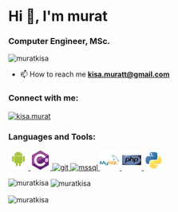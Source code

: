 <h1 align="left">Hi 👋, I'm murat</h1>
<h3 align="left">Computer Engineer, MSc.</h3>

<p align="left"> <img src="https://komarev.com/ghpvc/?username=muratkisa&label=Profile%20views&color=0e75b6&style=flat" alt="muratkisa" /> </p>


- 📫 How to reach me **kisa.muratt@gmail.com**

<h3 align="left">Connect with me:</h3>
<p align="left">
<a href="https://instagram.com/kisa.murat" target="blank"><img align="center" src="https://raw.githubusercontent.com/rahuldkjain/github-profile-readme-generator/master/src/images/icons/Social/instagram.svg" alt="kisa.murat" height="30" width="40" /></a>
</p>

<h3 align="left">Languages and Tools:</h3>
<p align="left"> <a href="https://developer.android.com" target="_blank" rel="noreferrer"> <img src="https://raw.githubusercontent.com/devicons/devicon/master/icons/android/android-original-wordmark.svg" alt="android" width="40" height="40"/> </a> <a href="https://www.w3schools.com/cs/" target="_blank" rel="noreferrer"> <img src="https://raw.githubusercontent.com/devicons/devicon/master/icons/csharp/csharp-original.svg" alt="csharp" width="40" height="40"/> </a> <a href="https://git-scm.com/" target="_blank" rel="noreferrer"> <img src="https://www.vectorlogo.zone/logos/git-scm/git-scm-icon.svg" alt="git" width="40" height="40"/> </a> <a href="https://www.microsoft.com/en-us/sql-server" target="_blank" rel="noreferrer"> <img src="https://www.svgrepo.com/show/303229/microsoft-sql-server-logo.svg" alt="mssql" width="40" height="40"/> </a> <a href="https://www.mysql.com/" target="_blank" rel="noreferrer"> <img src="https://raw.githubusercontent.com/devicons/devicon/master/icons/mysql/mysql-original-wordmark.svg" alt="mysql" width="40" height="40"/> </a> <a href="https://www.php.net" target="_blank" rel="noreferrer"> <img src="https://raw.githubusercontent.com/devicons/devicon/master/icons/php/php-original.svg" alt="php" width="40" height="40"/> </a> <a href="https://www.python.org" target="_blank" rel="noreferrer"> <img src="https://raw.githubusercontent.com/devicons/devicon/master/icons/python/python-original.svg" alt="python" width="40" height="40"/> </a> </p>

<p><img align="left" src="https://github-readme-stats.vercel.app/api/top-langs?username=muratkisa&show_icons=true&locale=en&layout=compact" alt="muratkisa" /></p>

<p>&nbsp;<img align="center" src="https://github-readme-stats.vercel.app/api?username=muratkisa&show_icons=true&locale=en" alt="muratkisa" /></p>

<p><img align="center" src="https://github-readme-streak-stats.herokuapp.com/?user=muratkisa&" alt="muratkisa" /></p>
